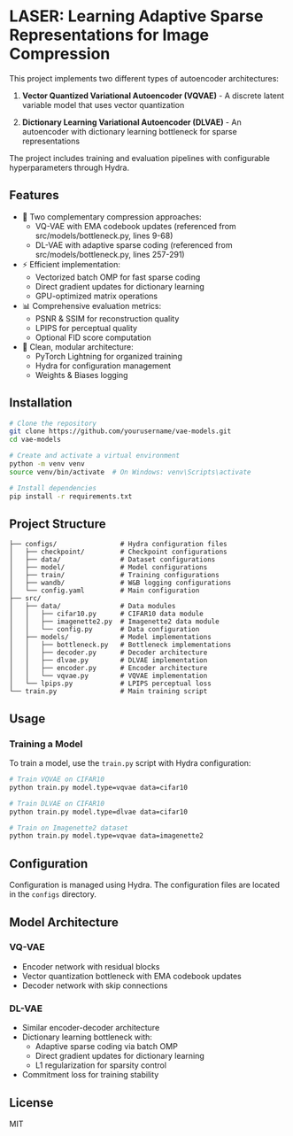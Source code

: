# LASER: Learning Adaptive Sparse Representations for Image Compression

This project implements two different types of autoencoder architectures:
1. **Vector Quantized Variational Autoencoder (VQVAE)** - A discrete latent variable model that uses vector quantization

2. **Dictionary Learning Variational Autoencoder (DLVAE)** - An autoencoder with dictionary learning bottleneck for sparse representations


The project includes training and evaluation pipelines with configurable hyperparameters through Hydra.

## Features

- 🚀 Two complementary compression approaches:
  - VQ-VAE with EMA codebook updates (referenced from src/models/bottleneck.py, lines 9-68)
  - DL-VAE with adaptive sparse coding (referenced from src/models/bottleneck.py, lines 257-291)
- ⚡ Efficient implementation:
  - Vectorized batch OMP for fast sparse coding
  - Direct gradient updates for dictionary learning
  - GPU-optimized matrix operations
- 📊 Comprehensive evaluation metrics:
  - PSNR & SSIM for reconstruction quality
  - LPIPS for perceptual quality
  - Optional FID score computation
- 🔧 Clean, modular architecture:
  - PyTorch Lightning for organized training
  - Hydra for configuration management
  - Weights & Biases logging

## Installation

```bash
# Clone the repository
git clone https://github.com/yourusername/vae-models.git
cd vae-models

# Create and activate a virtual environment
python -m venv venv
source venv/bin/activate  # On Windows: venv\Scripts\activate

# Install dependencies
pip install -r requirements.txt
```

## Project Structure

```
├── configs/                # Hydra configuration files
│   ├── checkpoint/         # Checkpoint configurations
│   ├── data/               # Dataset configurations
│   ├── model/              # Model configurations
│   ├── train/              # Training configurations
│   ├── wandb/              # W&B logging configurations
│   └── config.yaml         # Main configuration
├── src/
│   ├── data/               # Data modules
│   │   ├── cifar10.py      # CIFAR10 data module
│   │   ├── imagenette2.py  # Imagenette2 data module
│   │   └── config.py       # Data configuration
│   ├── models/             # Model implementations
│   │   ├── bottleneck.py   # Bottleneck implementations
│   │   ├── decoder.py      # Decoder architecture
│   │   ├── dlvae.py        # DLVAE implementation
│   │   ├── encoder.py      # Encoder architecture
│   │   └── vqvae.py        # VQVAE implementation
│   └── lpips.py            # LPIPS perceptual loss
└── train.py                # Main training script
```

## Usage

### Training a Model


To train a model, use the `train.py` script with Hydra configuration:

```bash
# Train VQVAE on CIFAR10
python train.py model.type=vqvae data=cifar10

# Train DLVAE on CIFAR10
python train.py model.type=dlvae data=cifar10

# Train on Imagenette2 dataset
python train.py model.type=vqvae data=imagenette2
```

## Configuration

Configuration is managed using Hydra. The configuration files are located in the `configs` directory.

## Model Architecture

### VQ-VAE
- Encoder network with residual blocks
- Vector quantization bottleneck with EMA codebook updates
- Decoder network with skip connections

### DL-VAE
- Similar encoder-decoder architecture
- Dictionary learning bottleneck with:
  - Adaptive sparse coding via batch OMP
  - Direct gradient updates for dictionary learning
  - L1 regularization for sparsity control
- Commitment loss for training stability

## License

MIT


